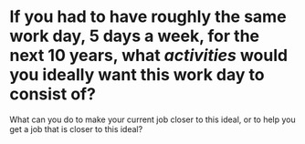 # If you had to have roughly the same work day, 5 days a week, for the next 10 years, what *activities* would you ideally want this work day to consist of?
What can you do to make your current job closer to this ideal, or to help you get a job that is closer to this ideal?

<!-- #p2 -->

<!-- {BearID:65BDD628-14B2-4155-8A1B-99D68EAF4BB7-92666-0000AE9AFE5D3915} -->
